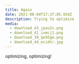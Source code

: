 ```yaml
---
title: Again
date: 2021-08-04T17:37:05.934Z
description: Trying to optimize
media:
  - download_43_jpav2s.png
  - download_41_ixmcj1.png
  - download_39_qe92gm.png
  - download_44_ecidtr.jpg
---
```

optimizing, optimizing!